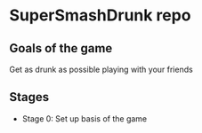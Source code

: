 # SuperSmashDrunk repo

## Goals of the game

Get as drunk as possible playing with your friends

## Stages

- Stage 0: Set up basis of the game
